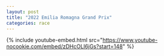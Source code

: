 ```yaml
---
layout: post
title: "2022 Emilia Romagna Grand Prix"
categories: race
---
```


{% include youtube-embed.html src="https://www.youtube-nocookie.com/embed/zDHcOLI6jGs?start=148" %}
